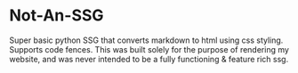 # Not-An-SSG
Super basic python SSG that converts markdown to html using css styling. Supports code fences.
This was built solely for the purpose of rendering my website, and was never intended to be a fully functioning & feature rich ssg.
